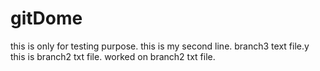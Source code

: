 # gitDome
this is only for testing purpose.
this is my second line.
branch3 text file.y
this is branch2 txt file.
worked on branch2 txt file.
